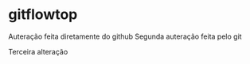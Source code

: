 # gitflowtop
Auteração feita diretamente do github
Segunda auteração feita pelo git

Terceira alteração
